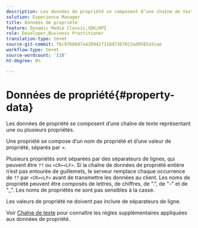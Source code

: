 ```yaml
---
description: Les données de propriété se composent d’une chaîne de texte représentant une ou plusieurs propriétés.
solution: Experience Manager
title: Données de propriété
feature: Dynamic Media Classic,SDK/API
role: Developer,Business Practitioner
translation-type: tm+mt
source-git-commit: f6c97606d7a4209427316d7367013ad9585a5cae
workflow-type: tm+mt
source-wordcount: '118'
ht-degree: 0%

---
```



# Données de propriété{#property-data}

Les données de propriété se composent d’une chaîne de texte représentant une ou plusieurs propriétés.

Une propriété se compose d’un nom de propriété et d’une valeur de propriété, séparés par =.

Plusieurs propriétés sont séparées par des séparateurs de lignes, qui peuvent être `??` ou `<CR><LF>`. Si la chaîne de données de propriété entière n’est pas entourée de guillemets, le serveur remplace chaque occurrence de `??` par `<CR><LF>` avant de transmettre les données au client. Les noms de propriété peuvent être composés de lettres, de chiffres, de &quot;.&quot;, de &quot;-&quot; et de &quot;_&quot;. Les noms de propriétés ne sont pas sensibles à la casse.

Les valeurs de propriété ne doivent pas inclure de séparateurs de ligne.

Voir [Chaîne de texte](../../../../../../is-api/image-catalog/image-serving-api-ref/c-image-catalog-reference/c-overview/c-common-data-types/r-text-string.md#reference-ae0a9e181b0e40c6bcdb43af7f481d63) pour connaître les règles supplémentaires appliquées aux données de propriété.
